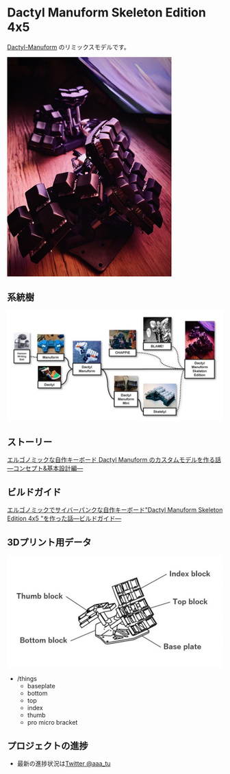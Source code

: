 # Dactyl Manuform Skeleton Edition 4x5

[Dactyl-Manuform](https://github.com/tshort/dactyl-keyboard) のリミックスモデルです。

<img src="img/image3.jpg" style="zoom: 50%;" >

## 系統樹

![image5](img/image5.jpg)

## ストーリー

[エルゴノミックな自作キーボード Dactyl Manuform のカスタムモデルを作る話—コンセプト&基本設計編—](https://www.creativity-ape.com/entry/2021/03/13/080000)

## ビルドガイド

[エルゴノミックでサイバーパンクな自作キーボード"Dactyl Manuform Skeleton Edition 4x5 "を作った話—ビルドガイド—](https://www.creativity-ape.com/entry/2021/06/18/121519)

## 3Dプリント用データ

![image4](img/image4.jpg)

- /things
  - baseplate
  - bottom
  - top
  - index
  - thumb
  - pro micro bracket

## プロジェクトの進捗

- 最新の進捗状況は[Twitter @aaa_tu](https://twitter.com/aaa_tu/status/1351311085035429888?s=20)



